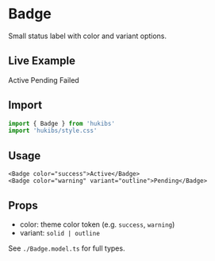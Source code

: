 # Badge

Small status label with color and variant options.

## Live Example

<Example>
  <Badge color="success">Active</Badge>
  <Badge color="warning" variant="outline">Pending</Badge>
  <Badge color="error">Failed</Badge>
</Example>

## Import

```ts
import { Badge } from 'hukibs'
import 'hukibs/style.css'
```

## Usage

```vue
<Badge color="success">Active</Badge>
<Badge color="warning" variant="outline">Pending</Badge>
```

## Props

- color: theme color token (e.g. `success`, `warning`)
- variant: `solid | outline`

See `./Badge.model.ts` for full types.
